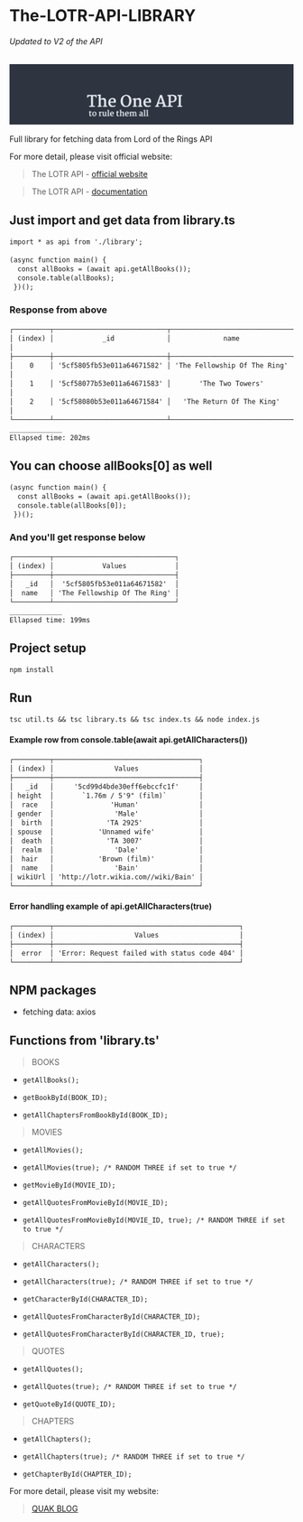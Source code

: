 # The-LOTR-API-LIBRARY
###### Updated to V2 of the API
![The-LOTR-API](/lotr-api-img.png)

Full library for fetching data from Lord of the Rings API

For more detail, please visit official website:
> The LOTR API - [official website](https://the-one-api.dev/)

> The LOTR API - [documentation](https://the-one-api.dev/documentation)

## Just import and get data from library.ts
```
import * as api from './library';

(async function main() {
  const allBooks = (await api.getAllBooks());
  console.table(allBooks);
 })();
```

### Response from above
```
┌─────────┬────────────────────────────┬──────────────────────────────┐
│ (index) │            _id             │             name             │
├─────────┼────────────────────────────┼──────────────────────────────┤
│    0    │ '5cf5805fb53e011a64671582' │ 'The Fellowship Of The Ring' │
│    1    │ '5cf58077b53e011a64671583' │       'The Two Towers'       │
│    2    │ '5cf58080b53e011a64671584' │   'The Return Of The King'   │
└─────────┴────────────────────────────┴──────────────────────────────┘
_____________
Ellapsed time: 202ms
```

## You can choose allBooks[0] as well
```
(async function main() {
  const allBooks = (await api.getAllBooks());
  console.table(allBooks[0]);
 })();
```
### And you'll get response below
```
┌─────────┬──────────────────────────────┐
│ (index) │            Values            │
├─────────┼──────────────────────────────┤
│   _id   │  '5cf5805fb53e011a64671582'  │
│  name   │ 'The Fellowship Of The Ring' │
└─────────┴──────────────────────────────┘
_____________
Ellapsed time: 199ms
```

## Project setup
```
npm install
```

## Run
```
tsc util.ts && tsc library.ts && tsc index.ts && node index.js
```

#### Example row from console.table(await api.getAllCharacters())
```
┌─────────┬────────────────────────────────────┐
│ (index) │               Values               │
├─────────┼────────────────────────────────────┤
│   _id   │     '5cd99d4bde30eff6ebccfc1f'     │
│ height  │       `1.76m / 5'9" (film)`        │
│  race   │              'Human'               │
│ gender  │               'Male'               │
│  birth  │             'TA 2925'              │
│ spouse  │           'Unnamed wife'           │
│  death  │             'TA 3007'              │
│  realm  │               'Dale'               │
│  hair   │           'Brown (film)'           │
│  name   │               'Bain'               │
│ wikiUrl │ 'http://lotr.wikia.com//wiki/Bain' │
└─────────┴────────────────────────────────────┘
```

#### Error handling example of api.getAllCharacters(true)
```
┌─────────┬──────────────────────────────────────────────┐
│ (index) │                    Values                    │
├─────────┼──────────────────────────────────────────────┤
│  error  │ 'Error: Request failed with status code 404' │
└─────────┴──────────────────────────────────────────────┘
```

## NPM packages
* fetching data: axios

## Functions from 'library.ts'
> BOOKS
  *     getAllBooks();
  *     getBookById(BOOK_ID);
  *     getAllChaptersFromBookById(BOOK_ID);

> MOVIES
  *     getAllMovies();
  *     getAllMovies(true); /* RANDOM THREE if set to true */
  *     getMovieById(MOVIE_ID);
  *     getAllQuotesFromMovieById(MOVIE_ID);
  *     getAllQuotesFromMovieById(MOVIE_ID, true); /* RANDOM THREE if set to true */

> CHARACTERS
  *     getAllCharacters();
  *     getAllCharacters(true); /* RANDOM THREE if set to true */
  *     getCharacterById(CHARACTER_ID);
  *     getAllQuotesFromCharacterById(CHARACTER_ID);
  *     getAllQuotesFromCharacterById(CHARACTER_ID, true);

> QUOTES
  *     getAllQuotes();
  *     getAllQuotes(true); /* RANDOM THREE if set to true */
  *     getQuoteById(QUOTE_ID);

> CHAPTERS
  *     getAllChapters();
  *     getAllChapters(true); /* RANDOM THREE if set to true */
  *     getChapterById(CHAPTER_ID);


For more detail, please visit my website:
> [QUAK BLOG](http://quak.com.pl)

